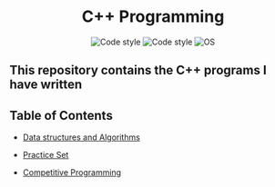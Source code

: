 <div align="center">

# C++ Programming

![Code style](https://img.shields.io/badge/Language-C++-g.svg)
![Code style](https://img.shields.io/badge/Code%20Style-Standard-brightgreen.svg)
![OS](https://img.shields.io/badge/OS-Linux%20%7C%20Windows%20-blue.svg)
</div>

## This repository contains the C++ programs I have written

## Table of Contents

- [Data structures and Algorithms](./1.%20Data%20structures%20and%20Algorithms/data-structures-and-algorithms)

- [Practice Set](./2.%20Practice%20Set/)

- [Competitive Programming](./3.%20CP/)
